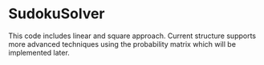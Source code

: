 # SudokuSolver

This code includes linear and square approach. Current structure supports more advanced techniques using the probability matrix which will be implemented later.
